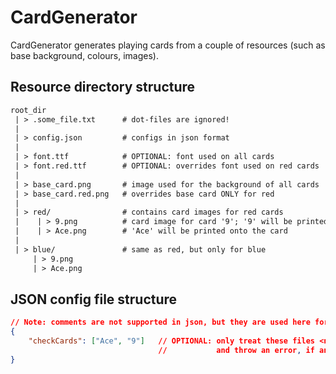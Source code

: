 # CardGenerator

CardGenerator generates playing cards from a couple of resources (such as base background, colours, images).

## Resource directory structure

```txt
root_dir
 | > .some_file.txt      # dot-files are ignored!
 |
 | > config.json         # configs in json format
 |
 | > font.ttf            # OPTIONAL: font used on all cards
 | > font.red.ttf        # OPTIONAL: overrides font used on red cards
 |
 | > base_card.png       # image used for the background of all cards
 | > base_card.red.png   # overrides base card ONLY for red
 |
 | > red/                # contains card images for red cards
 |    | > 9.png          # card image for card '9'; '9' will be printed onto the card
 |    | > Ace.png        # 'Ace' will be printed onto the card
 |
 | > blue/               # same as red, but only for blue
     | > 9.png
     | > Ace.png
```

## JSON config file structure

```json
// Note: comments are not supported in json, but they are used here for documentation.
{
    "checkCards": ["Ace", "9"]   // OPTIONAL: only treat these files <name>.png as card images,
                                 //           and throw an error, if any are missing for a colour.
}
```
